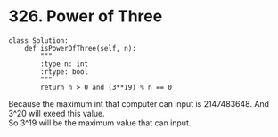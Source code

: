 # 326. Power of Three
####
```
class Solution:
    def isPowerOfThree(self, n):
        """
        :type n: int
        :rtype: bool
        """  
        return n > 0 and (3**19) % n == 0
```
Because the maximum int that computer can input is 2147483648. And 3^20 will exeed this value.  
So 3^19 will be the maximum value that can input.
